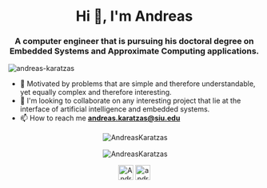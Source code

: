<h1 align="center">Hi 👋, I'm Andreas</h1>
<h3 align="center">A computer engineer that is pursuing his doctoral degree on Embedded Systems and Approximate Computing applications.</h3>

<p align="left"> <img src="https://komarev.com/ghpvc/?username=AndreasKaratzas" alt="andreas-karatzas" /> </p>

* 🔭 Motivated by problems that are simple and therefore understandable,
yet equally complex and therefore interesting.
* 👯 I'm looking to collaborate on any interesting project that lie at the interface of artificial intelligence and embedded systems.
* 📫 How to reach me **andreas.karatzas@siu.edu**

<p align="center">&nbsp;<img align="center" src="https://github-readme-stats.vercel.app/api?username=AndreasKaratzas&show_icons=true&theme=onedark" alt="AndreasKaratzas" /></p>
<p align="center">&nbsp;<img align="center" src="https://github-readme-stats.vercel.app/api/top-langs/?username=AndreasKaratzas&hide=jupyter notebook&langs_count=3&theme=onedark" alt="AndreasKaratzas" /></p>

<p align="center">
<a href="https://www.linkedin.com/in/andreas-karatzas/" target="blank"><img align="center" src="https://cdn.jsdelivr.net/npm/simple-icons@3.0.1/icons/linkedin.svg" alt="AndreasKaratzas" height="30" width="30" /></a>
<a href="https://fb.com/andreas.karatzas.8" target="blank"><img align="center" src="https://cdn.jsdelivr.net/npm/simple-icons@3.0.1/icons/facebook.svg" alt="andreas.karatzas.8" height="30" width="30" /></a>

<!--
- 🔭 I’m currently working on ...
- 🌱 I’m currently learning ...
- 👯 I’m looking to collaborate on ...
- 🤔 I’m looking for help with ...
- 💬 Ask me about ...
- 📫 How to reach me: ...
- 😄 Pronouns: ...
- ⚡ Fun fact: ...
-->
